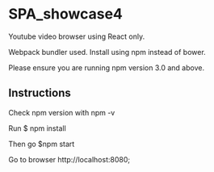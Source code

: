 # SPA_showcase4

Youtube video browser using React only.

Webpack bundler used. Install using npm instead of bower.

Please ensure you are running npm version 3.0 and above.

## Instructions
Check npm version with npm -v

Run $ npm install

Then go $npm start

Go to browser http://localhost:8080;
